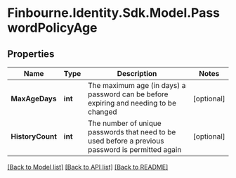 # Finbourne.Identity.Sdk.Model.PasswordPolicyAge

## Properties

Name | Type | Description | Notes
------------ | ------------- | ------------- | -------------
**MaxAgeDays** | **int** | The maximum age (in days) a password can be before expiring and needing to be changed | [optional] 
**HistoryCount** | **int** | The number of unique passwords that need to be used before a previous password is permitted again | [optional] 

[[Back to Model list]](../README.md#documentation-for-models) [[Back to API list]](../README.md#documentation-for-api-endpoints) [[Back to README]](../README.md)

